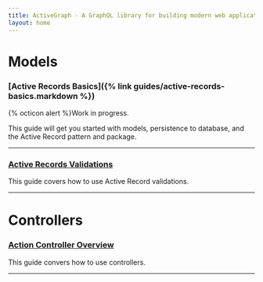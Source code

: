 ```yaml
---
title: ActiveGraph - A GraphQL library for building modern web applications.
layout: home
---
```


# Models
### [Active Records Basics]({% link guides/active-records-basics.markdown %})

<div class="flash mt-2 mb-2 p-3 flash-warn" style="border-radius: 0">
  <p>{% octicon alert %}Work in progress.</p>
</div>

This guide will get you started with models, persistence to database, and the Active
Record pattern and package.

<hr>

### [Active Records Validations]()

This guide covers how to use Active Record validations.

<hr>

# Controllers
### [Action Controller Overview]()

This guide convers how to use controllers.
<hr>
